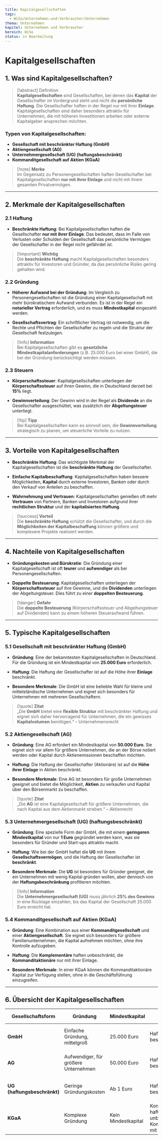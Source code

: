 ```yaml
---
title: Kapitalgesellschaften
tags:
  - WiSo/Unternehmen-und-Verbraucher/Unternehmen
thema: Unternehmen
kapitel: Unternehmen und Verbraucher
bereich: WiSo
status: in Bearbeitung
---
```

# Kapitalgesellschaften

## 1. Was sind Kapitalgesellschaften?

> [!abstract] Definition  
> **Kapitalgesellschaften** sind Gesellschaften, bei denen das **Kapital** der Gesellschafter im Vordergrund steht und nicht die **persönliche Haftung**. Die Gesellschafter haften in der Regel nur mit ihrer **Einlage**. Kapitalgesellschaften sind daher besonders attraktiv für Unternehmen, die mit höheren Investitionen arbeiten oder externe Kapitalgeber ansprechen möchten.

### Typen von Kapitalgesellschaften:

- **Gesellschaft mit beschränkter Haftung (GmbH)**
- **Aktiengesellschaft (AG)**
- **Unternehmergesellschaft (UG) (haftungsbeschränkt)**
- **Kommanditgesellschaft auf Aktien (KGaA)**

> [!note] **Merke**  
> Im Gegensatz zu Personengesellschaften haften Gesellschafter bei Kapitalgesellschaften **nur mit ihrer Einlage** und nicht mit ihrem gesamten Privatvermögen.

---

## 2. Merkmale der Kapitalgesellschaften

### 2.1 **Haftung**

- **Beschränkte Haftung**: Bei Kapitalgesellschaften haften die Gesellschafter **nur mit ihrer Einlage**. Das bedeutet, dass im Falle von Verlusten oder Schulden der Gesellschaft das persönliche Vermögen der Gesellschafter in der Regel nicht gefährdet ist.
  
> [!important] **Wichtig**  
> Die **beschränkte Haftung** macht Kapitalgesellschaften besonders attraktiv für Investoren und Gründer, da das persönliche Risiko gering gehalten wird.

### 2.2 **Gründung**

- **Höherer Aufwand bei der Gründung**: Im Vergleich zu Personengesellschaften ist die Gründung einer Kapitalgesellschaft mit mehr bürokratischem Aufwand verbunden. Es ist in der Regel ein **notarieller Vertrag** erforderlich, und es muss **Mindestkapital** eingezahlt werden.
  
- **Gesellschaftsvertrag**: Ein schriftlicher Vertrag ist notwendig, um die Rechte und Pflichten der Gesellschafter zu regeln und die Struktur der Gesellschaft festzulegen.

> [!info] **Information**  
> Bei Kapitalgesellschaften gibt es **gesetzliche Mindestkapitalanforderungen** (z.B. 25.000 Euro bei einer GmbH), die bei der Gründung berücksichtigt werden müssen.

### 2.3 **Steuern**

- **Körperschaftssteuer**: Kapitalgesellschaften unterliegen der **Körperschaftssteuer** auf ihren Gewinn, die in Deutschland derzeit bei **15%** liegt.
  
- **Gewinnverteilung**: Der Gewinn wird in der Regel als **Dividende** an die Gesellschafter ausgeschüttet, was zusätzlich der **Abgeltungsteuer** unterliegt.

> [!tip] **Tipp**  
> Bei Kapitalgesellschaften kann es sinnvoll sein, die **Gewinnverteilung** strategisch zu planen, um steuerliche Vorteile zu nutzen.

---

## 3. Vorteile von Kapitalgesellschaften

- **Beschränkte Haftung**: Das wichtigste Merkmal der Kapitalgesellschaften ist die **beschränkte Haftung** der Gesellschafter.
  
- **Einfache Kapitalbeschaffung**: Kapitalgesellschaften haben bessere Möglichkeiten, **Kapital** durch externe Investoren, Banken oder durch den Verkauf von Anteilen zu beschaffen.

- **Wahrnehmung und Vertrauen**: Kapitalgesellschaften genießen oft mehr **Vertrauen** von Partnern, Banken und Investoren aufgrund ihrer **rechtlichen Struktur** und der **kapitalisierten Haftung**.

> [!success] **Vorteil**  
> Die **beschränkte Haftung** schützt die Gesellschafter, und durch die **Möglichkeiten der Kapitalbeschaffung** können größere und komplexere Projekte realisiert werden.

---

## 4. Nachteile von Kapitalgesellschaften

- **Gründungskosten und Bürokratie**: Die Gründung einer Kapitalgesellschaft ist oft **teurer** und **aufwendiger** als bei Personengesellschaften.
  
- **Doppelte Besteuerung**: Kapitalgesellschaften unterliegen der **Körperschaftssteuer** auf ihre Gewinne, und die **Dividenden** unterliegen der Abgeltungsteuer. Dies führt zu einer **doppelten Besteuerung**.

> [!danger] **Gefahr**  
> Die **doppelte Besteuerung** (Körperschaftssteuer und Abgeltungsteuer auf Dividenden) kann zu einem höheren Steueraufwand führen.

---

## 5. Typische Kapitalgesellschaften

### 5.1 **Gesellschaft mit beschränkter Haftung (GmbH)**

- **Gründung**: Eine der bekanntesten Kapitalgesellschaften in Deutschland. Für die Gründung ist ein Mindestkapital von **25.000 Euro** erforderlich.
  
- **Haftung**: Die Haftung der Gesellschafter ist auf die Höhe ihrer **Einlage** beschränkt.

- **Besondere Merkmale**: Die GmbH ist eine beliebte Wahl für kleine und mittelständische Unternehmen und eignet sich besonders für Unternehmen mit mehreren Gesellschaftern.

> [!quote] **Zitat**  
> „Die **GmbH** bietet eine **flexible Struktur** mit beschränkter Haftung und eignet sich daher hervorragend für Unternehmen, die ein gewisses **Kapitalvolumen** benötigen.“ – Unternehmensrecht

### 5.2 **Aktiengesellschaft (AG)**

- **Gründung**: Eine AG erfordert ein Mindestkapital von **50.000 Euro**. Sie eignet sich vor allem für größere Unternehmen, die an der Börse notiert werden oder Kapital durch Aktienemissionen beschaffen möchten.
  
- **Haftung**: Die Haftung der Gesellschafter (Aktionäre) ist auf die **Höhe ihrer Einlage** in Aktien beschränkt.

- **Besondere Merkmale**: Eine AG ist besonders für große Unternehmen geeignet und bietet die Möglichkeit, **Aktien** zu verkaufen und Kapital über den Börsenmarkt zu beschaffen.

> [!quote] **Zitat**  
> „Die **AG** ist eine Kapitalgesellschaft für größere Unternehmen, die nach Kapital aus dem Aktienmarkt streben.“ – Aktienrecht

### 5.3 **Unternehmergesellschaft (UG) (haftungsbeschränkt)**

- **Gründung**: Eine spezielle Form der GmbH, die mit einem **geringeren Mindestkapital** von nur **1 Euro** gegründet werden kann, was sie besonders für Gründer und Start-ups attraktiv macht.

- **Haftung**: Wie bei der GmbH haftet die **UG** mit ihrem **Gesellschaftsvermögen**, und die Haftung der Gesellschafter ist **beschränkt**.

- **Besondere Merkmale**: Die **UG** ist besonders für Gründer geeignet, die ein Unternehmen mit wenig Kapital gründen wollen, aber dennoch von der **Haftungsbeschränkung** profitieren möchten.

> [!info] **Information**  
> Die **Unternehmergesellschaft (UG)** muss jährlich **25% des Gewinns** in eine Rücklage einzahlen, bis das Kapital der Gesellschaft 25.000 Euro erreicht hat.

### 5.4 **Kommanditgesellschaft auf Aktien (KGaA)**

- **Gründung**: Eine Kombination aus einer **Kommanditgesellschaft** und einer **Aktiengesellschaft**. Sie eignet sich besonders für größere Familienunternehmen, die Kapital aufnehmen möchten, ohne ihre Kontrolle aufzugeben.

- **Haftung**: Die **Komplementäre** haften unbeschränkt, die **Kommanditaktionäre** nur mit ihrer Einlage.

- **Besondere Merkmale**: In einer KGaA können die Kommanditaktionäre Kapital zur Verfügung stellen, ohne in die Geschäftsführung einzugreifen.

---

## 6. Übersicht der Kapitalgesellschaften

| **Gesellschaftsform** | **Gründung**                   | **Mindestkapital**   | **Haftung**                  | **Steuerliche Behandlung**     | **Besondere Merkmale**                                    |
|-----------------------|--------------------------------|----------------------|-----------------------------|-------------------------------|-----------------------------------------------------------|
| **GmbH**              | Einfache Gründung, mittelgroß  | 25.000 Euro          | Haftung auf Einlage beschränkt | Körperschaftssteuer            | Häufige Wahl für kleine und mittelgroße Unternehmen       |
| **AG**                | Aufwendiger, für größere Unternehmen | 50.000 Euro          | Haftung auf Einlage beschränkt | Körperschaftssteuer            | Geeignet für börsennotierte Unternehmen und Aktienverkauf  |
| **UG (haftungsbeschränkt)** | Geringe Gründungskosten     | Ab 1 Euro            | Haftung auf Einlage beschränkt | Körperschaftssteuer            | Ideal für Start-ups mit wenig Kapital, muss Rücklagen bilden |
| **KGaA**              | Komplexe Gründung              | Kein Mindestkapital  | Komplementär haftet unbeschränkt, Kommanditaktionäre mit Einlage | Körperschaftssteuer            | Mischung aus AG und KG, eignet sich für Familienunternehmen |


